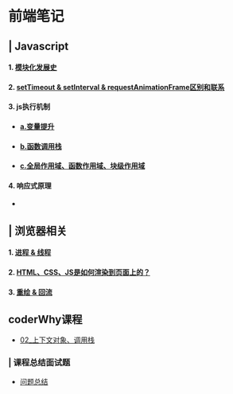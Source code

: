 # 前端笔记

## | Javascript
#### 1. [模块化发展史](https://github.com/luoxy0518/fe-notes/tree/master/JS/es-module/)
#### 2. [setTimeout & setInterval & requestAnimationFrame区别和联系](https://github.com/luoxy0518/fe-notes/tree/master/JS/requestAnimationFrame&setTimeout&setInterval/)
#### 3. js执行机制
- #### [a.变量提升](https://github.com/luoxy0518/fe-notes/tree/master/JS/js-execution/hosting)
- #### [b.函数调用栈](https://github.com/luoxy0518/fe-notes/tree/master/JS/js-execution/function-call-stack)
- #### [c.全局作用域、函数作用域、块级作用域](https://github.com/luoxy0518/fe-notes/tree/master/JS/js-execution/var&let&const)
#### 4. 响应式原理
- 


## | 浏览器相关
#### 1. [进程 & 线程](https://github.com/luoxy0518/fe-notes/tree/master/web-browser/threads&processes/)
#### 2. [HTML、CSS、JS是如何渲染到页面上的？](https://github.com/luoxy0518/fe-notes/tree/master/web-browser/render-process/)
#### 3. [重绘 & 回流](https://github.com/luoxy0518/fe-notes/tree/master/web-browser/reflow&repaint/)


## coderWhy课程
- [02_上下文对象、调用栈](https://github.com/luoxy0518/fe-notes/tree/master/JS/js-execution)

### | 课程总结面试题
- [问题总结](https://github.com/luoxy0518/fe-notes/tree/master/interview-questions)
